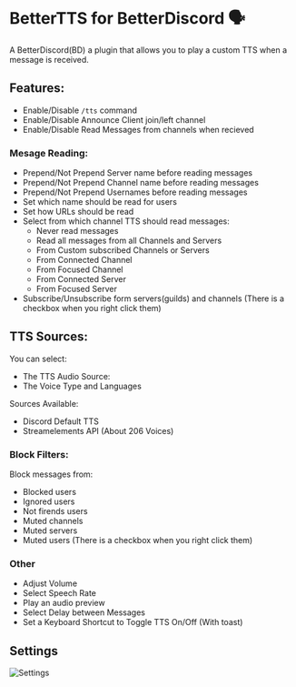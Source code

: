 # BetterTTS for BetterDiscord 🗣️
A BetterDiscord(BD) a plugin that allows you to play a custom TTS when a message is received.
## Features:
- Enable/Disable `/tts` command
- Enable/Disable Announce Client join/left channel
- Enable/Disable Read Messages from channels when recieved
### Mesage Reading:
- Prepend/Not Prepend Server name before reading messages
- Prepend/Not Prepend Channel name before reading messages
- Prepend/Not Prepend Usernames before reading messages
- Set which name should be read for users
- Set how URLs should be read
- Select from which channel TTS should read messages:
    - Never read messages
    - Read all messages from all Channels and Servers
    - From Custom subscribed Channels or Servers
    - From Connected Channel
    - From Focused Channel
    - From Connected Server
    - From Focused Server
- Subscribe/Unsubscribe form servers(guilds) and channels (There is a checkbox when you right click them)
## TTS Sources:
You can select:
- The TTS Audio Source:
- The Voice Type and Languages

Sources Available:
- Discord Default TTS
- Streamelements API (About 206 Voices)
### Block Filters:
Block messages from:
- Blocked users
- Ignored users
- Not firends users
- Muted channels
- Muted servers
- Muted users (There is a checkbox when you right click them)
### Other
- Adjust Volume
- Select Speech Rate
- Play an audio preview
- Select Delay between Messages
- Set a Keyboard Shortcut to Toggle TTS On/Off (With toast)

## Settings
![Settings](https://github.com/user-attachments/assets/d2e12bf2-cc2a-46e6-90e6-cb8542a19d2e)

